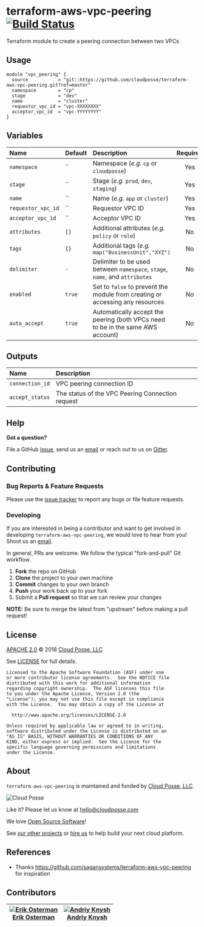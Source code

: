 # terraform-aws-vpc-peering [![Build Status](https://travis-ci.org/cloudposse/terraform-aws-vpc-peering.svg?branch=master)](https://travis-ci.org/cloudposse/terraform-aws-vpc-peering)

Terraform module to create a peering connection between two VPCs


## Usage

```hcl
module "vpc_peering" {
  source           = "git::https://github.com/cloudposse/terraform-aws-vpc-peering.git?ref=master"
  namespace        = "cp"
  stage            = "dev"
  name             = "cluster"
  requestor_vpc_id = "vpc-XXXXXXXX"
  acceptor_vpc_id  = "vpc-YYYYYYYY"
}
```


## Variables

|  Name                       |  Default       |  Description                                                                     | Required |
|:----------------------------|:---------------|:---------------------------------------------------------------------------------|:--------:|
| `namespace`                 | ``             | Namespace (_e.g._ `cp` or `cloudposse`)                                          | Yes      |
| `stage`                     | ``             | Stage (_e.g._ `prod`, `dev`, `staging`)                                          | Yes      |
| `name`                      | ``             | Name  (_e.g._ `app` or `cluster`)                                                | Yes      |
| `requestor_vpc_id`          | ``             | Requestor VPC ID                                                                 | Yes      |
| `acceptor_vpc_id`           | ``             | Acceptor VPC ID                                                                  | Yes      |
| `attributes`                | `[]`           | Additional attributes (_e.g._ `policy` or `role`)                                | No       |
| `tags`                      | `{}`           | Additional tags  (_e.g._ `map("BusinessUnit","XYZ")`                             | No       |
| `delimiter`                 | `-`            | Delimiter to be used between `namespace`, `stage`, `name`, and `attributes`      | No       |
| `enabled`                   | `true`         | Set to `false` to prevent the module from creating or accessing any resources    | No       |
| `auto_accept`               | `true`         | Automatically accept the peering (both VPCs need to be in the same AWS account)  | No       |


## Outputs

| Name                            | Description                                       |
|:--------------------------------|:--------------------------------------------------|
| `connection_id`                 | VPC peering connection ID                         |
| `accept_status`                 | The status of the VPC Peering Connection request  |



## Help

**Got a question?**

File a GitHub [issue](https://github.com/cloudposse/terraform-aws-vpc-peering/issues), send us an [email](mailto:hello@cloudposse.com) or reach out to us on [Gitter](https://gitter.im/cloudposse/).


## Contributing

### Bug Reports & Feature Requests

Please use the [issue tracker](https://github.com/cloudposse/terraform-aws-vpc-peering/issues) to report any bugs or file feature requests.

### Developing

If you are interested in being a contributor and want to get involved in developing `terraform-aws-vpc-peering`, we would love to hear from you! Shoot us an [email](mailto:hello@cloudposse.com).

In general, PRs are welcome. We follow the typical "fork-and-pull" Git workflow.

 1. **Fork** the repo on GitHub
 2. **Clone** the project to your own machine
 3. **Commit** changes to your own branch
 4. **Push** your work back up to your fork
 5. Submit a **Pull request** so that we can review your changes

**NOTE:** Be sure to merge the latest from "upstream" before making a pull request!


## License

[APACHE 2.0](LICENSE) © 2018 [Cloud Posse, LLC](https://cloudposse.com)

See [LICENSE](LICENSE) for full details.

    Licensed to the Apache Software Foundation (ASF) under one
    or more contributor license agreements.  See the NOTICE file
    distributed with this work for additional information
    regarding copyright ownership.  The ASF licenses this file
    to you under the Apache License, Version 2.0 (the
    "License"); you may not use this file except in compliance
    with the License.  You may obtain a copy of the License at

      http://www.apache.org/licenses/LICENSE-2.0

    Unless required by applicable law or agreed to in writing,
    software distributed under the License is distributed on an
    "AS IS" BASIS, WITHOUT WARRANTIES OR CONDITIONS OF ANY
    KIND, either express or implied.  See the License for the
    specific language governing permissions and limitations
    under the License.


## About

`terraform-aws-vpc-peering` is maintained and funded by [Cloud Posse, LLC][website].

![Cloud Posse](https://cloudposse.com/logo-300x69.png)


Like it? Please let us know at <hello@cloudposse.com>

We love [Open Source Software](https://github.com/cloudposse/)!

See [our other projects][community]
or [hire us][hire] to help build your next cloud platform.

  [website]: https://cloudposse.com/
  [community]: https://github.com/cloudposse/
  [hire]: https://cloudposse.com/contact/


## References

* Thanks https://github.com/sagansystems/terraform-aws-vpc-peering for inspiration


## Contributors

| [![Erik Osterman][erik_img]][erik_web]<br/>[Erik Osterman][erik_web] | [![Andriy Knysh][andriy_img]][andriy_web]<br/>[Andriy Knysh][andriy_web] |
|-------------------------------------------------------|------------------------------------------------------------------|

  [erik_img]: http://s.gravatar.com/avatar/88c480d4f73b813904e00a5695a454cb?s=144
  [erik_web]: https://github.com/osterman/
  [andriy_img]: https://avatars0.githubusercontent.com/u/7356997?v=4&u=ed9ce1c9151d552d985bdf5546772e14ef7ab617&s=144
  [andriy_web]: https://github.com/aknysh/
